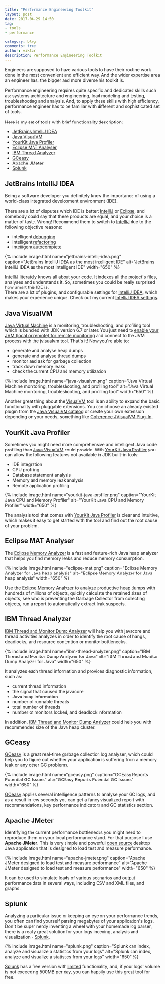 ```yaml
---
title: "Performance Engineering Toolkit"
layout: post
date: 2017-06-29 14:50
tag:
- tools
- performance

category: blog
comments: true
author: viktar
description: Performance Engineering Toolkit
---
```


Engineers are supposed to have various tools to have their routine work
done in the most convenient and efficient way. And the wider expertise
area an engineer has, the bigger and more diverse his toolkit is.
<br/><br/>
Performance engineering requires quite specific and dedicated
skills such as: systems architecture and engineering, load modeling and
testing, troubleshooting and analysis. And, to apply these skills
with high efficiency, performance engineer has to be familiar with
different and sophisticated set of tools.<br/><br/>
Here is my set of tools with brief functionality description:

<!--more-->

* [JetBrains IntelliJ IDEA](#jetbrains-intellij-idea)
* [Java VisualVM](#java-visualvm)
* [YourKit Java Profiler](#yourkit-java-profiler)
* [Eclipse MAT Analyser](#eclipse-mat-analyser)
* [IBM Thread Analyzer](#ibm-thread-analyzer)
* [GCeasy](#gceasy)
* [Apache JMeter](#apache-jmeter)
* [Splunk](#splunk)

## JetBrains IntelliJ IDEA
Being a software developer you definitely know the importance of using
a world-class integrated development environment (IDE).<br/><br/>
There are a lot of disputes which IDE is better: [IntelliJ][1] or
[Eclipse][5], and somebody could say that these products are equal,
and your choice is a matter of taste. Wrong! Recommend them to switch
to [IntelliJ][1] due to the following objective reasons:
* intelligent [debugging][6]
* intelligent [refactoring][7]
* intelligent [autocomplete][8]

{% include image.html name="jetbrains-intellij-idea.png"
           caption="JetBrains IntelliJ IDEA as the most intelligent IDE"
           alt="JetBrains IntelliJ IDEA as the most intelligent IDE"
           width="650" %}

[IntelliJ][1] literately knows all about your code. It indexes all
the project's files, analyses and understands it. So, sometimes you
could be really surprised how smart this IDE is.<br/>
There are a lot of plugins, and configurable settings for
[IntelliJ IDEA][1], which makes your experience unique.
Check out my current <a href="/assets/tools/settings/intellij.jar">
IntelliJ IDEA settings</a>.

## Java VisualVM
[Java Virtual Machine][2] is a monitoring, troubleshooting, and profiling
tool which is bundled with JDK version 6.7 or later. You just need to
[enable your JVM (local or remote) for remote monitoring][3] and connect
to the JVM process with the [jvisualvm][2] tool. That's it! Now you're
able to:
* generate and analyse heap dumps
* generate and analyse thread dumps
* monitor and ask for garbage collection
* track down memory leaks
* check the current CPU and memory utilization

{% include image.html name="java-visualvm.png"
           caption="Java Virtual Machine monitoring, troubleshooting,
           and profiling tool"
           alt="Java Virtual Machine monitoring, troubleshooting, and
           profiling tool"
           width="650" %}

Another great thing about the [VisualVM][2] tool is an ability to expand
the basic functionality with pluggable extensions. You can choose an
already existed plugin from the [Java VisualVM catalog][13] or create your own
extension depending on your needs, something like
[Coherence JVisualVM Plug-In][4].

## YourKit Java Profiler
Sometimes you might need more comprehensive and intelligent Java code
profiling than [Java VisualVM](#java-visualvm) could provide. With
[YourKit Java Profiler][12] you can allow the following features not
available in JDK built-in tools:

* IDE integration
* CPU profiling
* Database statement analysis
* Memory and memory leak analysis
* Remote application profiling

{% include image.html name="yourkit-java-profiler.png"
           caption="YourKit Java CPU and Memory Profiler"
           alt="YourKit Java CPU and Memory Profiler"
           width="650" %}

The analysis tool that comes with [YourKit Java Profiler][12] is clear
and intuitive, which makes it easy to get started with the tool and
find out the root cause of your problem.

## Eclipse MAT Analyser
The [Eclipse Memory Analyzer][16] is a fast and feature-rich Java heap
analyzer that helps you find memory leaks and reduce memory consumption.

{% include image.html name="eclipse-mat.png"
           caption="Eclipse Memory Analyzer for Java heap analysis"
           alt="Eclipse Memory Analyzer for Java heap analysis"
           width="650" %}

Use the [Eclipse Memory Analyzer][16] to analyze productive heap dumps
with hundreds of millions of objects, quickly calculate the retained
sizes of objects, see who is preventing the Garbage Collector from
collecting objects, run a report to automatically extract leak suspects.

## IBM Thread Analyzer
[IBM Thread and Monitor Dump Analyzer][17] will help you with javacore
and thread activities analyzes in order to identify the
root cause of hangs, deadlocks, and resource contention or monitor
bottlenecks.

{% include image.html name="ibm-thread-analyzer.png"
           caption="IBM Thread and Monitor Dump Analyzer for Java"
           alt="IBM Thread and Monitor Dump Analyzer for Java"
           width="650" %}

It analyzes each thread information and provides diagnostic
information, such as:
* current thread information
* the signal that caused the javacore
* Java heap information
* number of runnable threads
* total number of threads
* number of monitors locked, and deadlock information

In addition, [IBM Thread and Monitor Dump Analyzer][17] could help you
with recommended size of the Java heap cluster.

## GCeasy
[GCeasy][9] is a great real-time garbage collection log analyser, which
could help you to figure out whether your application is suffering from
a memory leak or any other GC problems.<br/>

{% include image.html name="gceasy.png"
           caption="GCEasy Reports Potential GC Issues"
           alt="GCEasy Reports Potential GC Issues"
           width="650" %}

[GCeasy][9] applies several intelligence patterns to analyse your GC logs,
and as a result in few seconds you can get a fancy visualized report
with recommendations, key performance indicators and GC statistics
section.

## Apache JMeter
Identifying the current performance bottlenecks you might need to
reproduce them on your local performance stand. For that purpose I use
**Apache JMeter**. This is very simple and powerful [open source][11]
desktop Java application that is designed to load test and measure
performance.

{% include image.html name="apache-jmeter.png"
           caption="Apache JMeter designed to load test and measure
                                  performance"
           alt="Apache JMeter designed to load test and measure
                                                  performance"
           width="650" %}

It can be used to simulate loads of various scenarios and output
performance data in several ways, including CSV and XML files, and
graphs.

## Splunk
Analyzing a particular issue or keeping an eye on your performance
trends, you often can find yourself parsing megabytes of your
application's logs. Don't be super nerdy inventing a wheel with your
homemade log parser, there is a really great solution for your logs
indexing, analysis and visualization - [Splunk][14].

{% include image.html name="splunk.png"
           caption="Splunk can index, analyze and visualize a statistics
                               from your logs"
           alt="Splunk can index, analyze and visualize a statistics
           from your logs"
           width="650" %}

[Splunk][14] has a free version with [limited][15] functionality,
and, if your logs' volume is not exceeding 500MB per day, you can
happily use this great tool for free.

[1]: https://www.jetbrains.com/idea
[2]: https://docs.oracle.com/javase/6/docs/technotes/tools/share/jvisualvm.html
[3]: http://docs.oracle.com/javase/7/docs/technotes/guides/management/agent.html
[4]: http://www.oracle.com/webfolder/technetwork/tutorials/obe/fmw/coherence/Coherence_JVisualVM/JVisualVMPlugin.html
[5]: http://www.eclipse.org
[6]: https://www.jetbrains.com/help/idea/debugging.html
[7]: https://www.jetbrains.com/help/idea/refactoring-source-code.html
[8]: https://www.jetbrains.com/help/idea/auto-completing-code.html
[9]: http://gceasy.io
[10]: http://jmeter.apache.org
[11]: https://github.com/apache/jmeter
[12]: https://www.yourkit.com
[13]: https://visualvm.github.io/plugins.html
[14]: https://www.splunk.com
[15]: https://www.splunk.com/en_us/products/splunk-enterprise/free-vs-enterprise.html
[16]: http://www.eclipse.org/mat
[17]: https://www.ibm.com/developerworks/community/groups/service/html/communitystart?communityUuid=2245aa39-fa5c-4475-b891-14c205f7333c
